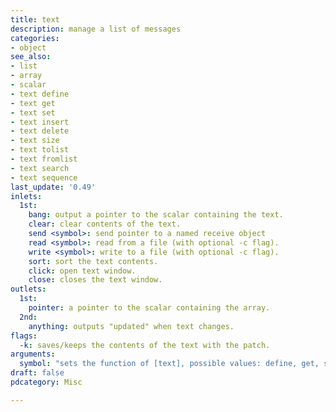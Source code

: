 ```yaml
---
title: text
description: manage a list of messages
categories:
- object
see_also:
- list
- array
- scalar
- text define
- text get
- text set
- text insert
- text delete
- text size
- text tolist
- text fromlist
- text search
- text sequence
last_update: '0.49'
inlets:
  1st:
    bang: output a pointer to the scalar containing the text.
    clear: clear contents of the text.
    send <symbol>: send pointer to a named receive object
    read <symbol>: read from a file (with optional -c flag).
    write <symbol>: write to a file (with optional -c flag).
    sort: sort the text contents.
    click: open text window.
    close: closes the text window.
outlets:
  1st:
    pointer: a pointer to the scalar containing the array.
  2nd:
    anything: outputs "updated" when text changes.
flags:
  -k: saves/keeps the contents of the text with the patch.
arguments:
  symbol: "sets the function of [text], possible values: define, get, set, insert, delete, size, tolist, fromlist, search and sequence. The default value is 'define'."
draft: false
pdcategory: Misc

---
```

